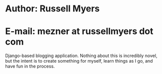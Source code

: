 Author: Russell Myers
=====================

E-mail: mezner at russellmyers dot com
======================================

Django-based blogging application. Nothing about this is incredibly novel,
but the intent is to create something for myself, learn things as I go, and
have fun in the process.
